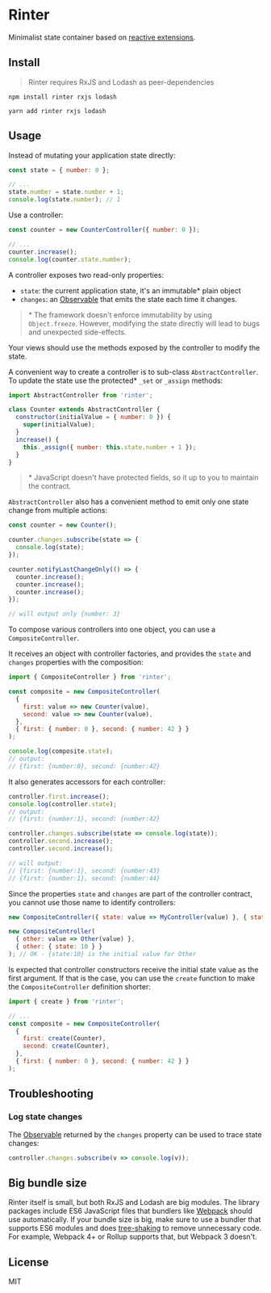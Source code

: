 # Rinter

Minimalist state container based on [reactive extensions].

## Install

> Rinter requires RxJS and Lodash as peer-dependencies

```shell
npm install rinter rxjs lodash
```

```shell
yarn add rinter rxjs lodash
```

## Usage

Instead of mutating your application state directly:

```js
const state = { number: 0 };

// ...
state.number = state.number + 1;
console.log(state.number); // 1
```

Use a controller:

```js
const counter = new CounterController({ number: 0 });

// ...
counter.increase();
console.log(counter.state.number);
```

A controller exposes two read-only properties:

- `state`: the current application state, it's an immutable\* plain object
- `changes`: an [Observable] that emits the state each time it changes.

> \* The framework doesn't enforce immutability by using `Object.freeze`.
> However, modifying the state directly will lead to bugs and unexpected
> side-effects.

Your views should use the methods exposed by the controller to modify the state.

A convenient way to create a controller is to sub-class `AbstractController`. To
update the state use the protected\* `_set` or `_assign` methods:

```js
import AbstractController from 'rinter';

class Counter extends AbstractController {
  constructor(initialValue = { number: 0 }) {
    super(initialValue);
  }
  increase() {
    this._assign({ number: this.state.number + 1 });
  }
}
```

> \* JavaScript doesn't have protected fields, so it up to you to maintain the
> contract.

`AbstractController` also has a convenient method to emit only one state change
from multiple actions:

```js
const counter = new Counter();

counter.changes.subscribe(state => {
  console.log(state);
});

counter.notifyLastChangeOnly(() => {
  counter.increase();
  counter.increase();
  counter.increase();
});

// will output only {number: 3}
```

To compose various controllers into one object, you can use a
`CompositeController`.

It receives an object with controller factories, and provides the `state` and
`changes` properties with the composition:

```js
import { CompositeController } from 'rinter';

const composite = new CompositeController(
  {
    first: value => new Counter(value),
    second: value => new Counter(value),
  },
  { first: { number: 0 }, second: { number: 42 } }
);

console.log(composite.state);
// output:
// {first: {number:0}, second: {number:42}
```

It also generates accessors for each controller:

```js
controller.first.increase();
console.log(controller.state);
// output:
// {first: {number:1}, second: {number:42}

controller.changes.subscribe(state => console.log(state));
controller.second.increase();
controller.second.increase();

// will output:
// {first: {number:1}, second: {number:43}
// {first: {number:1}, second: {number:44}
```

Since the properties `state` and `changes` are part of the controller contract,
you cannot use those name to identify controllers:

```js
new CompositeController({ state: value => MyController(value) }, { state: {} }); // ERROR! clashes with composite.state

new CompositeController(
  { other: value => Other(value) },
  { other: { state: 10 } }
); // OK - {state:10} is the initial value for Other
```

Is expected that controller constructors receive the initial state value as the
first argument. If that is the case, you can use the `create` function to make
the `CompositeController` definition shorter:

```js
import { create } from 'rinter';

// ...
const composite = new CompositeController(
  {
    first: create(Counter),
    second: create(Counter),
  },
  { first: { number: 0 }, second: { number: 42 } }
);
```

## Troubleshooting

### Log state changes

The [Observable] returned by the `changes` property can be used to trace state
changes:

```js
controller.changes.subscribe(v => console.log(v));
```

## Big bundle size

Rinter itself is small, but both RxJS and Lodash are big modules. The library
packages include ES6 JavaScript files that bundlers like [Webpack] should use
automatically. If your bundle size is big, make sure to use a bundler that
supports ES6 modules and does [tree-shaking] to remove unnecessary code. For
example, Webpack 4+ or Rollup supports that, but Webpack 3 doesn't.

## License

MIT

[reactive extensions]: https://github.com/ReactiveX/rxjs
[observable]: http://reactivex.io/rxjs/class/es6/Observable.js~Observable.html
[webpack]: https://webpack.js.org
[tree-shaking]: https://webpack.js.org/guides/tree-shaking/
